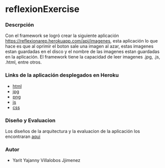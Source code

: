 # reflexionExercise

### Descrpción

Con el framework se logró crear la siguiente aplicación https://reflexionarep.herokuapp.com/api/imagenes, esta aplicación lo que hace es que al oprimir el boton sale una imagen al azar, estas imagenes estan guardadas en el disco y el nombre de las imagenes estan guardadas en la aplicación. El framework tiene la capacidad de leer imagenes .jpg, .js, .html, entre otros.

### Links de la aplicación desplegados en Heroku

* [ html ](https://reflexionarep.herokuapp.com/index.html) 
* [ jpg ](https://reflexionarep.herokuapp.com/muerta.jpg)
* [ png ](https://reflexionarep.herokuapp.com/game_over.png)
* [ js ](https://reflexionarep.herokuapp.com/index.js)
* [css](https://reflexionarep.herokuapp.com/color_rojo.css) 

### Diseño y Evaluacion

Los diseños de la arquitectura y la evaluacion de la aplicación los encontraran [aqui](https://github.com/julitom1/ClientesyServidores/blob/main/src/main/resources/articulo.pdf)

### Autor

* Yarit Yajanny Villalobos Jjimenez
